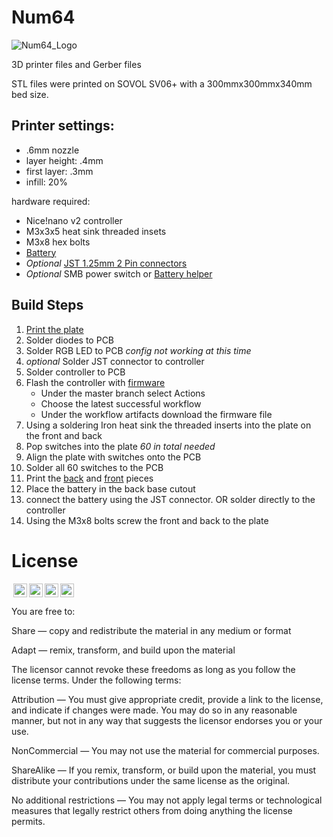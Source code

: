 # Num64
![Num64_Logo](https://github.com/user-attachments/assets/c10de669-2bbc-4003-90f6-a164e7adf4be)

3D printer files and Gerber files

STL files were printed on SOVOL SV06+ with a 300mmx300mmx340mm bed size. 

## Printer settings:
- .6mm nozzle
- layer height: .4mm
- first layer: .3mm
- infill: 20%

hardware required:
- Nice!nano v2 controller
- M3x3x5 heat sink threaded insets
- M3x8 hex bolts
- [Battery](https://a.co/d/9JyL29i)
- *Optional* [JST 1.25mm 2 Pin connectors](https://a.co/d/bhRtTt9)
- *Optional* SMB power switch or [Battery helper](https://www.boardsource.xyz/products/Battery-Helper)

## Build Steps

1. [Print the plate](https://github.com/Glitch860/Num64/blob/main/NUM64_plate.stl)
2. Solder diodes to PCB
3. Solder RGB LED to PCB *config not working at this time*
4. *optional* Solder JST connector to controller
5. Solder controller to PCB
6. Flash the controller with [firmware](https://github.com/Glitch860/zmk-config-num64)
   - Under the master branch select Actions
   - Choose the latest successful workflow
   - Under the workflow artifacts download the firmware file
7. Using a soldering Iron heat sink the threaded inserts into the plate on the front and back
8. Pop switches into the plate *60 in total needed*
9. Align the plate with switches onto the PCB
10. Solder all 60 switches to the PCB
11. Print the [back](https://github.com/Glitch860/Num64/blob/main/Num64_Back.stl) and [front](https://github.com/Glitch860/Num64/blob/main/Num64_Front.stl) pieces
12. Place the battery in the back base cutout
13. connect the battery using the JST connector. OR solder directly to the controller
14. Using the M3x8 bolts screw the front and back to the plate

# License

<img style="height:22px!important;margin-left:3px;vertical-align:text-bottom;" src="https://mirrors.creativecommons.org/presskit/icons/cc.svg?ref=chooser-v1"><img style="height:22px!important;margin-left:3px;vertical-align:text-bottom;" src="https://mirrors.creativecommons.org/presskit/icons/by.svg?ref=chooser-v1"><img style="height:22px!important;margin-left:3px;vertical-align:text-bottom;" src="https://mirrors.creativecommons.org/presskit/icons/nc.svg?ref=chooser-v1"><img style="height:22px!important;margin-left:3px;vertical-align:text-bottom;" src="https://mirrors.creativecommons.org/presskit/icons/sa.svg?ref=chooser-v1"></a></p>

You are free to:

Share — copy and redistribute the material in any medium or format

Adapt — remix, transform, and build upon the material

The licensor cannot revoke these freedoms as long as you follow the license terms.
Under the following terms:

Attribution — You must give appropriate credit, provide a link to the license, and indicate if changes were made. You may do so in any reasonable manner, but not in any way that suggests the licensor endorses you or your use.

NonCommercial — You may not use the material for commercial purposes.

ShareAlike — If you remix, transform, or build upon the material, you must distribute your contributions under the same license as the original.

No additional restrictions — You may not apply legal terms or technological measures that legally restrict others from doing anything the license permits.
